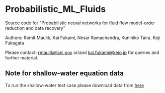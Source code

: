 # Probabilistic_ML_Fluids
Source code for "Probabilistic neural networks for fluid flow model-order reduction and data recovery"

Authors: Romit Maulik, Kai Fukami, Nesar Ramachandra, Kunihiko Taira, Koji Fukagata

Please contact: rmaulik@anl.gov or/and kai.fukami@keio.jp for queries and further material.

## Note for shallow-water equation data
To run the shallow-water test case please download data from [here](temporary_link)
